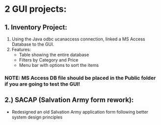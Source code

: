# 2 GUI projects:
## 1. Inventory Project:
   1. Using the Java odbc ucanaccess connection, linked a MS Access Database to the GUI.
   1. Features: 
      * Table showing the entire database
      * Filters by Category and Price
      * Menu bar with options to sort the items

###   NOTE: MS Access DB file should be placed in the Public folder if you are going to test the GUI! 
  
## 2.) SACAP (Salvation Army form rework):
   * Redesigned an old Salvation Army application form following better system design principles
